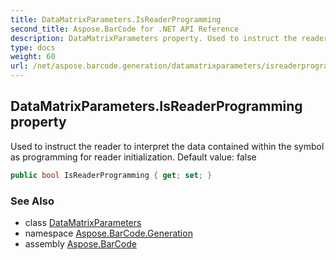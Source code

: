 ```yaml
---
title: DataMatrixParameters.IsReaderProgramming
second_title: Aspose.BarCode for .NET API Reference
description: DataMatrixParameters property. Used to instruct the reader to interpret the data contained within the symbol as programming for reader initialization. Default value false
type: docs
weight: 60
url: /net/aspose.barcode.generation/datamatrixparameters/isreaderprogramming/
---
```

## DataMatrixParameters.IsReaderProgramming property

Used to instruct the reader to interpret the data contained within the symbol as programming for reader initialization. Default value: false

```csharp
public bool IsReaderProgramming { get; set; }
```

### See Also

* class [DataMatrixParameters](../)
* namespace [Aspose.BarCode.Generation](../../datamatrixparameters/)
* assembly [Aspose.BarCode](../../../)


